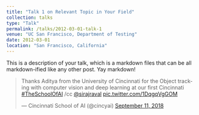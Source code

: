 ```yaml
---
title: "Talk 1 on Relevant Topic in Your Field"
collection: talks
type: "Talk"
permalink: /talks/2012-03-01-talk-1
venue: "UC San Francisco, Department of Testing"
date: 2012-03-01
location: "San Francisco, California"
---
```


This is a description of your talk, which is a markdown files that can be all markdown-ified like any other post. Yay markdown!

<blockquote class="twitter-tweet" data-lang="en"><p lang="en" dir="ltr">Thanks Aditya from the University of Cincinnati for the Object tracking with computer vision and deep learning at our first Cincinnati <a href="https://twitter.com/hashtag/TheSchoolOfAI?src=hash&amp;ref_src=twsrc%5Etfw">#TheSchoolOfAI</a> /cc <a href="https://twitter.com/sirajraval?ref_src=twsrc%5Etfw">@sirajraval</a> <a href="https://t.co/1DqgqVgGOM">pic.twitter.com/1DqgqVgGOM</a></p>&mdash; Cincinnati School of AI (@cincyai) <a href="https://twitter.com/cincyai/status/1039306898846167040?ref_src=twsrc%5Etfw">September 11, 2018</a></blockquote>
<script async src="https://platform.twitter.com/widgets.js" charset="utf-8"></script>

